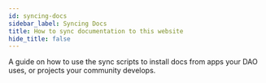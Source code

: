 ```yaml
---
id: syncing-docs
sidebar_label: Syncing Docs
title: How to sync documentation to this website
hide_title: false
---
```


A guide on how to use the sync scripts to install docs from apps your DAO uses, or projects your community develops.

<br>
